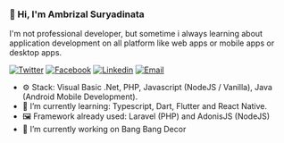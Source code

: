 ### 👋 Hi, I'm Ambrizal Suryadinata
I'm not professional developer, but sometime i always learning about application development on all platform like web apps or mobile apps or desktop apps.


[![Twitter](https://img.shields.io/static/v1?label=Twitter&message=%20&logo=Twitter&style=flat-square&logoColor=white)](https://twitter.com/ambrizals)
[![Facebook](https://img.shields.io/static/v1?label=Facebook&message=%20&logo=Facebook&style=flat-square&logoColor=white)](https://facebook.com/ambrizalsuryadinata)
[![Linkedin](https://img.shields.io/static/v1?label=Linkedin&message=%20&logo=Linkedin&style=flat-square&logoColor=white)](https://www.linkedin.com/in/ambrizals)
[![Email](https://img.shields.io/static/v1?label=Email&message=%20&logo=Gmail&style=flat-square&logoColor=white)](mailto:sabuncolek@ambrizal.net)

- ⚙️ Stack: Visual Basic .Net, PHP, Javascript (NodeJS / Vanilla), Java (Android Mobile Development).
- 🌱 I’m currently learning: Typescript, Dart, Flutter and React Native.
- 🖼️ Framework already used: Laravel (PHP) and AdonisJS (NodeJS)
- 🔭 I’m currently working on Bang Bang Decor

<!--
**ambrizals/ambrizals** is a ✨ _special_ ✨ repository because its `README.md` (this file) appears on your GitHub profile.

Here are some ideas to get you started:

- 🔭 I’m currently working on ...
- 🌱 I’m currently learning ...
- 👯 I’m looking to collaborate on ...
- 🤔 I’m looking for help with ...
- 💬 Ask me about ...
- 📫 How to reach me: ...
- 😄 Pronouns: ...
- ⚡ Fun fact: ...
-->
